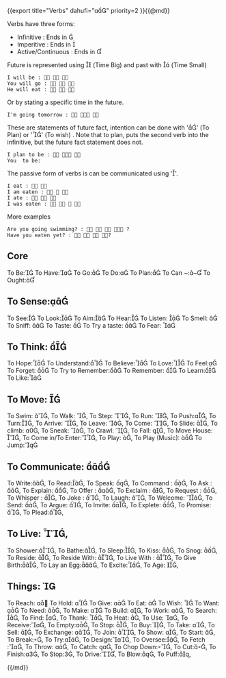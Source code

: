 {{export
	title="Verbs"
	dahufi=""
	priority=2
}}{{@md}}

Verbs have three forms:
* Infinitive 		: Ends in     
* Imperitive		: Ends in     
* Active/Continuous 	: Ends in     

Future is represented using  (Time Big) and past with  (Time Small)

	I will be :   
	You will go :   
	He will eat :   

Or by stating a specific time in the future.

	I'm going tomorrow :   

These are statements of future fact, intention can be done with '' (To Plan) or '' (To wish) . Note that to plan, puts the second verb into the infinitive, but the future fact statement does not.

	I plan to be :   
	You  to be:

The passive form of verbs is can be communicated using ''.

	I eat :  
	I am eaten :   
	I ate :   
	I was eaten :    


More examples

	Are you going swimming? :     ?
	Have you eaten yet? :    ?


Core
------

To Be:
To Have:
To Go:
To Do:
To Plan:
To Can ~:~
To Ought:

To Sense:
--------

To See:
To Look:
To Aim:
To Hear:
To Listen: 
To Smell: 
To Sniff: 
To Taste: 
To Try a taste: 
To Fear: 

To Think: 
-----------
To Hope:
To Understand:
To Believe:
To Love:
To Feel:
To Forget: 
To Try to Remember:
To Remember: 
To Learn:
To Like:



To Move: 
------------
To Swim: ,
To Walk: ,
To Step: ,
To Run: ,
To Push:,
To Turn:,
To Arrive: ,
To Leave: ,
To Come: ,
To Slide: ,
To climb: ,
To Sneak: ,
To Crawl: ,
To Fall: ,
To Move House: ,
To Come in/To Enter:,
To Play: ,
To Play (Music): 
To Jump:

To Communicate: 
--------
To Write:,
To Read:,
To Speak: ,
To Command : ,
To Ask : ,
To Explain: ,
To Offer : ,
To Exclaim : ,
To Request : ,
To Whisper : ,
To Joke : ,
To Laugh: ,
To Welcome: ,
To Send: ,
To Argue: ,
To Invite: ,
To Explete: ,
To Promise: ,
To Plead:,


To Live: ,
---------

To Shower:,
To Bathe:,
To Sleep:,
To Kiss: ,
To Snog: ,
To Reside: ,
To Reside With: ,
To Live With : ,
To Give Birth:,
To Lay an Egg:,
To Excite:,
To Age: ,


Things: 
-------

To Reach: 
To Hold: 
To Give: 
To Eat: 
To Wish: 
To Want: 
To Need: ,
To Make: 
To Build: ,
To Work: ,
To Search: ,
To Find: ,
To Thank: ,
To Heat: ,
To Use: ,
To Receive:,
To Empty:,
To Stop: ,
To Buy: ,
To Take: ,
To Sell: ,
To Exchange: ,
To Join: ,
To Show: ,
To Start: ,
To Break:,
To Try:,
To Design:,
To Oversee:,
To Fetch :,
To Throw: ,
To Catch: ,
To Chop Down:,
To Cut:,
To Finish:,
To Stop:,
To Drive:,
To Blow:,
To Puff:,

{{/md}}

